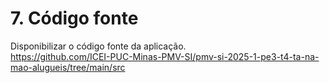 # 7. Código fonte

Disponibilizar o código fonte da aplicação.<br>
https://github.com/ICEI-PUC-Minas-PMV-SI/pmv-si-2025-1-pe3-t4-ta-na-mao-alugueis/tree/main/src
